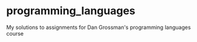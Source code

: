 # programming_languages
My solutions to assignments for Dan Grossman's programming languages course
